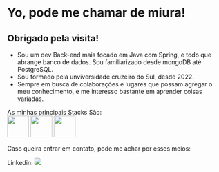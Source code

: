 # Yo, pode me chamar de miura!
## Obrigado pela visita!

- Sou um dev Back-end mais focado em Java com Spring, e todo que abrange banco de dados.
Sou familiarizado desde mongoDB até PostgreSQL.
- Sou formado pela unviversidade cruzeiro do Sul, desde 2022.
- Sempre em busca de colaborações e lugares que possam agregar o meu conhecimento, e me interesso bastante em aprender coisas variadas.


As minhas principais Stacks São:<br>
<img src="https://cdn.jsdelivr.net/gh/devicons/devicon/icons/java/java-plain-wordmark.svg" width="50" height="50" />               <img src="https://cdn.jsdelivr.net/gh/devicons/devicon/icons/spring/spring-plain-wordmark.svg" width="50" height="50" />                <img src="https://cdn.jsdelivr.net/gh/devicons/devicon/icons/postgresql/postgresql-original-wordmark.svg" width="50" height="50" />  


Caso queira entrar em contato, pode me achar por esses meios:
<div>
Linkedin: <a href ="https://www.linkedin.com/in/victorsantosm/"></a><img src="https://cdn.jsdelivr.net/gh/devicons/devicon/icons/linkedin/linkedin-original-wordmark.svg" />
</div>
